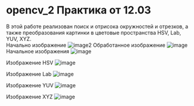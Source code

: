 # opencv_2 Практика от 12.03
В этой работе реализован поиск и отрисока окружностей и отрезков, а также преобразования картинки в цветовые пространства HSV, Lab, YUV, XYZ.<br />
Начально изображение 
![image2](https://github.com/cuber201/opencv_2/assets/72391128/3197d96d-eb04-4fd3-aeb9-0910fb45c5e1)
Обработанное изображение 
![image](https://github.com/cuber201/opencv_2/assets/72391128/9aa411db-0af2-4d16-8843-71425eb5557c)
Начальное изображения
![image](https://github.com/cuber201/opencv_2/assets/72391128/1980f698-ffc5-4d43-8b81-2bd333265fb1)

Изображение HSV
![image](https://github.com/cuber201/opencv_2/assets/72391128/ca10c71a-7a81-4f05-82d8-185c71198cd1)

Изображение Lab
![image](https://github.com/cuber201/opencv_2/assets/72391128/c68ffbc1-02e8-44fe-901a-37faecde6477)

Изображение YUV
![image](https://github.com/cuber201/opencv_2/assets/72391128/6845afe0-78c9-43b7-9e96-808764f0561f)

Изображение XYZ
![image](https://github.com/cuber201/opencv_2/assets/72391128/55d0cfc3-6fbe-4c97-92f5-f230dd01c45d)





